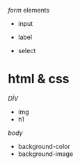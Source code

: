 *form* elements
* input 

* label
* select

# html & css
*DİV* 
* img
* h1

*body*
* background-color
* background-image  

